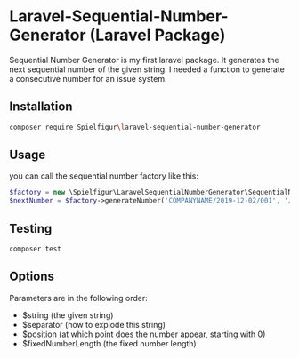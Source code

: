 # Laravel-Sequential-Number-Generator (Laravel Package)

Sequential Number Generator is my first laravel package.
It generates the next sequential number of the given string.
I needed a function to generate a consecutive number for an issue system.

## Installation
``` bash
composer require Spielfigur\laravel-sequential-number-generator
```

## Usage
you can call the sequential number factory like this:
``` php
$factory = new \Spielfigur\LaravelSequentialNumberGenerator\SequentialNumberFactory();
$nextNumber = $factory->generateNumber('COMPANYNAME/2019-12-02/001', '/', '2, 3);
```

## Testing
``` bash
composer test
```

## Options
Parameters are in the following order:
 - $string (the given string)
 - $separator (how to explode this string)
 - $position (at which point does the number appear, starting with 0)
 - $fixedNumberLength (the fixed number length)
